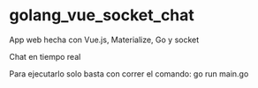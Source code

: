 # golang_vue_socket_chat
App web hecha con Vue.js, Materialize, Go y socket

Chat en tiempo real

Para ejecutarlo solo basta con correr el comando: go run main.go
